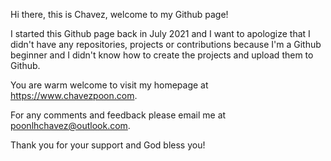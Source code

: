 Hi there, this is Chavez, welcome to my Github page!

I started this Github page back in July 2021 and I want to apologize that I didn't have any repositories, projects or contributions because I'm a Github beginner and I didn't know how to create the projects and upload them to Github. 

You are warm welcome to visit my homepage at https://www.chavezpoon.com.

For any comments and feedback please email me at poonlhchavez@outlook.com. 

Thank you for your support and God bless you!
